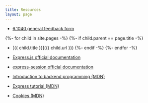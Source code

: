 ```yaml
---
title: Resources
layout: page
---
```


- [6.1040 general feedback form](http://tiny.cc/61040-fa22-feedback)

{%- for child in site.pages -%}
{%- if child.parent == page.title -%}
- [{{ child.title }}]({{ child.url }})
{%- endif -%}
{%- endfor -%}

- [Express.js official documentation](https://expressjs.com/)
- [express-session official documentation](https://www.npmjs.com/package/express-session)
- [Introduction to backend programming (MDN)](https://developer.mozilla.org/en-US/docs/Learn/Server-side/First_steps/Introduction)
- [Express tutorial (MDN)](https://developer.mozilla.org/en-US/docs/Learn/Server-side/Express_Nodejs)
- [Cookies (MDN)](https://developer.mozilla.org/en-US/docs/Web/HTTP/Cookies)
